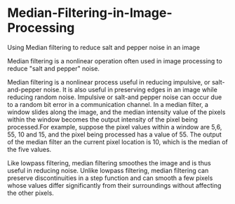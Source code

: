 # Median-Filtering-in-Image-Processing
Using Median filtering to reduce salt and pepper noise in an image

Median filtering is a nonlinear operation often used in image processing to reduce "salt and pepper" noise.

Median filtering is a nonlinear process useful in reducing impulsive, or salt-and-pepper noise. It is also useful in preserving edges in an image while reducing random noise. Impulsive or salt-and pepper noise can occur due to a random bit error in a communication channel. In a median filter, a window slides along the image, and the median intensity value of the pixels within the window becomes the output intensity of the pixel being processed.For example, suppose the pixel values within a window are 5,6, 55, 10 and 15, and the pixel being processed has a value of 55. The output of the median filter an the current pixel location is 10, which is the median of the five values.

Like lowpass filtering, median filtering smoothes the image and is thus useful in reducing noise. Unlike lowpass filtering, median filtering can preserve discontinuities in a step function and can smooth a few pixels whose values differ significantly from their surroundings without affecting the other pixels.
